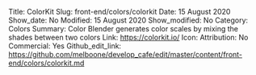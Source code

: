 Title: ColorKit 
Slug: front-end/colors/colorkit
Date: 15 August 2020
Show_date: No
Modified: 15 August 2020
Show_modified: No
Category: Colors
Summary: Color Blender generates color scales by mixing the shades between two colors
Link: https://colorkit.io/
Icon: 
Attribution: No
Commercial: Yes
Github_edit_link: https://github.com/melboone/develop_cafe/edit/master/content/front-end/colors/colorkit.md